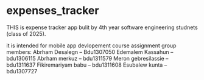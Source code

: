 # expenses_tracker

THIS  is  expense tracker app bulit by 4th year software engineering studnets (class of 2025).

it is intended for mobile app devlopement course assignment 
 group members:
       Abrham Desalegn – Bdu1307050
        Edemalem Kassahun – bdu1306115
        Abrham merkuz – bdu1311579
        Meron gebresilassie – bdu1311637
        Fikiremariyam babu – bdu1311608
        Esubalew kunta – bdu1307727


